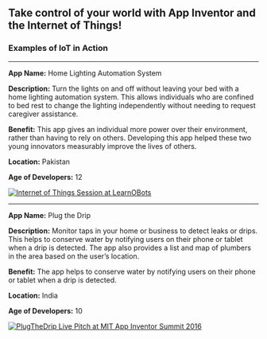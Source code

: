 ## Take control of your world with App Inventor and the Internet of Things!
### Examples of IoT in Action

---

**App Name:** Home Lighting Automation System

**Description:** Turn the lights on and off without leaving your bed with a home lighting automation system. This allows individuals who are confined to bed rest to change the lighting independently without needing to request caregiver assistance.

**Benefit:** This app gives an individual more power over their environment, rather than having to rely on others. Developing this app helped these two young innovators measurably improve the lives of others.

**Location:** Pakistan

**Age of Developers:** 12

[![Internet of Things Session at LearnOBots](http://img.youtube.com/vi/9DKTp1LscMg/0.jpg)](http://www.youtube.com/watch?v=9DKTp1LscMg "Internet of Things Session at LearnOBots")

---

**App Name:** Plug the Drip

**Description:** Monitor taps in your home or business to detect leaks or drips. This helps to conserve water by notifying users on their phone or tablet when a drip is detected. The app also provides a list and map of plumbers in the area based on the user’s location.

**Benefit:** The app helps to conserve water by notifying users on their phone or tablet when a drip is detected.

**Location:** India

**Age of Developers:** 10

[![PlugTheDrip Live Pitch at MIT App Inventor Summit 2016](http://img.youtube.com/vi/C6zZCzky51A/0.jpg)](http://www.youtube.com/watch?v=C6zZCzky51A "PlugTheDrip Live Pitch at MIT App Inventor Summit 2016")

